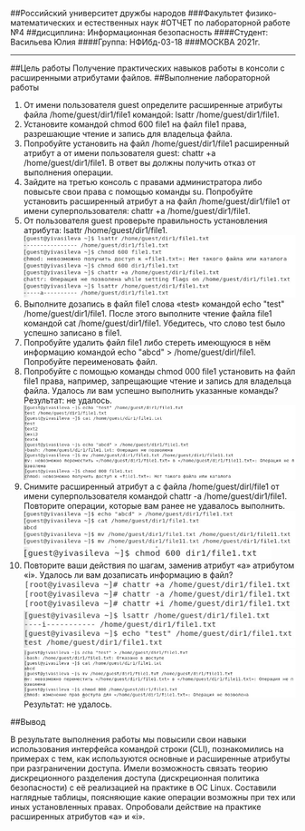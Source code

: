 ##Российский университет дружбы народов
###Факультет физико-математических и естественных наук
#ОТЧЕТ по лабораторной работе №4
##дисциплина:	Информационная безопасность
####Студент: Васильева Юлия
####Группа: НФИбд-03-18
###МОСКВА 2021г.
***
##Цель работы
Получение  практических  навыков  работы  в  консоли  с  расширенными атрибутами файлов.
##Выполнение лабораторной работы
1. От имени пользователя guest определите расширенные атрибуты файла /home/guest/dir1/file1 командой:
lsattr /home/guest/dir1/file1.
2. Установите командой chmod 600 file1 на файл file1 права, разрешающие чтение и запись для владельца файла.
3. Попробуйте установить на файл /home/guest/dir1/file1 расширенный атрибут a от имени пользователя guest:
chattr +a /home/guest/dir1/file1.
В ответ вы должны получить отказ от выполнения операции.
4. Зайдите на третью консоль с правами администратора либо повысьте свои права с помощью команды su. Попробуйте установить расширенный атрибут a на файл /home/guest/dir1/file1 от имени суперпользователя:
chattr +a /home/guest/dir1/file1.          
5. От пользователя guest проверьте правильность установления атрибута:
lsattr /home/guest/dir1/file1.                        
![a](img/Screenshot_1.jpg)
6. Выполните дозапись в файл  file1  слова «test» командой echo "test" /home/guest/dir1/file1.
После этого выполните чтение файла file1 командой cat /home/guest/dir1/file1.
Убедитесь, что слово test было успешно записано в file1.       
7. Попробуйте удалить файл file1 либо стереть имеющуюся в нём информацию командой echo "abcd" > /home/guest/dirl/file1. Попробуйте переименовать файл.             
8. Попробуйте с  помощью команды chmod 000 file1 установить на файл file1 права, например, запрещающие чтение и запись для владельца файла. Удалось ли вам успешно выполнить указанные команды?
Результат: не удалось.       
![Отказ](img/Screenshot_2.jpg)      
9. Снимите расширенный атрибут a с файла /home/guest/dirl/file1 от имени суперпользователя командой chattr -a  /home/guest/dir1/file1.
Повторите операции, которые вам ранее не удавалось выполнить.      
![-а](img/Screenshot_3.jpg)     
![-а](img/Screenshot_4.jpg)    
10. Повторите ваши действия по шагам, заменив атрибут «a» атрибутом «i». Удалось ли вам дозаписать информацию в файл?
![i](img/Screenshot_7.jpg)
![i](img/Screenshot_5.jpg)
![i](img/Screenshot_6.jpg)
Результат: не удалось.



##Вывод

В результате выполнения работы мы повысили свои навыки использования интерфейса командой строки (CLI), познакомились на примерах с тем, как используются основные и расширенные атрибуты при разграничении доступа. Имели возможность связать теорию дискреционного разделения доступа (дискреционная политика безопасности) с её реализацией на практике в ОС Linux. Составили наглядные таблицы, поясняющие какие операции возможны при тех или иных установленных правах. Опробовали действие на практике расширенных атрибутов «а» и «i».